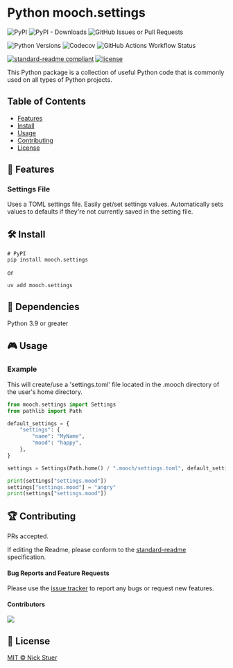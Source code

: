 # Python mooch.settings

![PyPI](https://img.shields.io/pypi/v/mooch.settings?label=mooch.settings)
![PyPI - Downloads](https://img.shields.io/pypi/dm/mooch.settings)
<img alt="GitHub Issues or Pull Requests" src="https://img.shields.io/github/issues/nickstuer/mooch.settings">

![Python Versions](https://img.shields.io/badge/python-3.9%20|%203.10%20|%203.11%20|%203.12|%203.13-blue?logo=python)
![Codecov](https://img.shields.io/codecov/c/github/nickstuer/mooch.settings)
![GitHub Actions Workflow Status](https://img.shields.io/github/actions/workflow/status/nickstuer/mooch.settings/run_tests.yml)

[![standard-readme compliant](https://img.shields.io/badge/readme%20style-standard-brightgreen.svg?style=flat-square)](https://github.com/RichardLitt/standard-readme)
[![license](https://img.shields.io/github/license/nickstuer/mooch.settings.svg)](LICENSE)

This Python package is a collection of useful Python code that is commonly used on all types of Python projects.

## Table of Contents

- [Features](https://github.com/nickstuer/mooch.settings?tab=readme-ov-file#-features)
- [Install](https://github.com/nickstuer/mooch.settings?tab=readme-ov-file#-install)
- [Usage](https://github.com/nickstuer/mooch.settings?tab=readme-ov-file#-usage)
- [Contributing](https://github.com/nickstuer/mooch.settings?tab=readme-ov-file#-contributing)
- [License](https://github.com/nickstuer/mooch.settings?tab=readme-ov-file#-license)

## 📖 Features


### Settings File
Uses a TOML settings file. Easily get/set settings values. Automatically sets values to defaults if they're not currently saved in the setting file.


## 🛠 Install

```
# PyPI
pip install mooch.settings
```
or
```
uv add mooch.settings
```

##  📌 Dependencies
Python 3.9 or greater

## 🎮 Usage

### Example
This will create/use a 'settings.toml' file located in the .mooch directory of the user's home directory.
```python
from mooch.settings import Settings
from pathlib import Path

default_settings = {
    "settings": {
        "name": "MyName",
        "mood": "happy",
    },
}

settings = Settings(Path.home() / ".mooch/settings.toml", default_settings)

print(settings["settings.mood"])
settings["settings.mood"] = "angry"
print(settings["settings.mood"])
```
## 🏆 Contributing

PRs accepted.

If editing the Readme, please conform to the [standard-readme](https://github.com/RichardLitt/standard-readme) specification.

#### Bug Reports and Feature Requests
Please use the [issue tracker](https://github.com/nickstuer/mooch.settings/issues) to report any bugs or request new features.

#### Contributors

<a href = "https://github.com/nickstuer/mooch.settings/graphs/contributors">
  <img src = "https://contrib.rocks/image?repo=nickstuer/mooch.settings"/>
</a>

## 📃 License

[MIT © Nick Stuer](LICENSE)